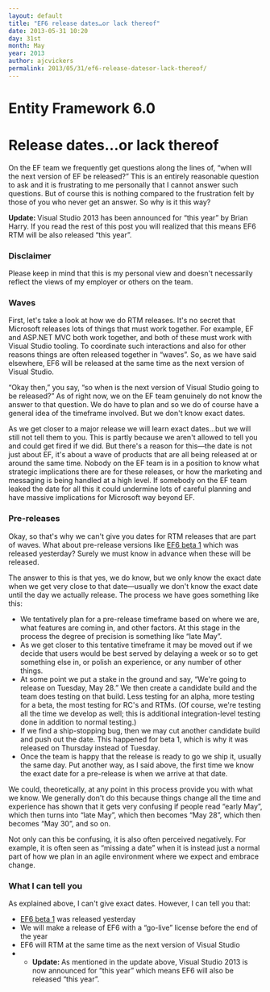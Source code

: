 ```yaml
---
layout: default
title: "EF6 release dates…or lack thereof"
date: 2013-05-31 10:20
day: 31st
month: May
year: 2013
author: ajcvickers
permalink: 2013/05/31/ef6-release-datesor-lack-thereof/
---
```


# Entity Framework 6.0
# Release dates…or lack thereof

On the EF team we frequently get questions along the lines of, “when will the next version of EF be released?” This is an entirely reasonable question to ask and it is frustrating to me personally that I cannot answer such questions. But of course this is nothing compared to the frustration felt by those of you who never get an answer. So why is it this way?

<strong>Update: </strong>Visual Studio 2013 has been announced for “this year” by Brian Harry</a>. If you read the rest of this post you will realized that this means EF6 RTM will be also released “this year”.
<h3>Disclaimer</h3>
Please keep in mind that this is my personal view and doesn't necessarily reflect the views of my employer or others on the team.
<h3>Waves</h3>
First, let's take a look at how we do RTM releases. It's no secret that Microsoft releases lots of things that must work together. For example, EF and ASP.NET MVC both work together, and both of these must work with Visual Studio tooling. To coordinate such interactions and also for other reasons things are often released together in “waves”. So, as we have said elsewhere, EF6 will be released at the same time as the next version of Visual Studio.

“Okay then,” you say, “so when is the next version of Visual Studio going to be released?” As of right now, we on the EF team genuinely do not know the answer to that question. We do have to plan and so we do of course have a general idea of the timeframe involved. But we don't know exact dates.

As we get closer to a major release we will learn exact dates…but we will still not tell them to you. This is partly because we aren't allowed to tell you and could get fired if we did. But there's a reason for this—the date is not just about EF, it's about a wave of products that are all being released at or around the same time. Nobody on the EF team is in a position to know what strategic implications there are for these releases, or how the marketing and messaging is being handled at a high level. If somebody on the EF team leaked the date for all this it could undermine lots of careful planning and have massive implications for Microsoft way beyond EF.
<h3>Pre-releases</h3>
Okay, so that's why we can't give you dates for RTM releases that are part of waves. What about pre-release versions like <a href="https://docs.microsoft.com/archive/blogs/adonet/ef6-beta-1-available">EF6 beta 1</a> which was released yesterday? Surely we must know in advance when these will be released.

The answer to this is that yes, we do know, but we only know the exact date when we get very close to that date—usually we don't know the exact date until the day we actually release. The process we have goes something like this:
<ul>
	<li>We tentatively plan for a pre-release timeframe based on where we are, what features are coming in, and other factors. At this stage in the process the degree of precision is something like “late May”.</li>
	<li>As we get closer to this tentative timeframe it may be moved out if we decide that users would be best served by delaying a week or so to get something else in, or polish an experience, or any number of other things.</li>
	<li>At some point we put a stake in the ground and say, “We're going to release on Tuesday, May 28.” We then create a candidate build and the team does testing on that build. Less testing for an alpha, more testing for a beta, the most testing for RC's and RTMs. (Of course, we're testing all the time we develop as well; this is additional integration-level testing done in addition to normal testing.)</li>
	<li>If we find a ship-stopping bug, then we may cut another candidate build and push out the date. This happened for beta 1, which is why it was released on Thursday instead of Tuesday.</li>
	<li>Once the team is happy that the release is ready to go we ship it, usually the same day. Put another way, as I said above, the first time we know the exact date for a pre-release is when we arrive at that date.</li>
</ul>
We could, theoretically, at any point in this process provide you with what we know. We generally don't do this because things change all the time and experience has shown that it gets very confusing if people read “early May”, which then turns into “late May”, which then becomes “May 28”, which then becomes “May 30”, and so on.

Not only can this be confusing, it is also often perceived negatively. For example, it is often seen as “missing a date” when it is instead just a normal part of how we plan in an agile environment where we expect and embrace change.
<h3>What I can tell you</h3>
As explained above, I can't give exact dates. However, I can tell you that:
<ul>
	<li><a href="https://docs.microsoft.com/archive/blogs/adonet/ef6-beta-1-available">EF6 beta 1</a> was released yesterday </li>
	<li>We will make a release of EF6 with a “go-live” license before the end of the year</li>
	<li>EF6 will RTM at the same time as the next version of Visual Studio</li>
	<li>
<ul>
	<li><strong>Update: </strong>As mentioned in the update above, Visual Studio 2013 is now announced for “this year” which means EF6 will also be released “this year”.</li>
</ul>
</li>
</ul>

